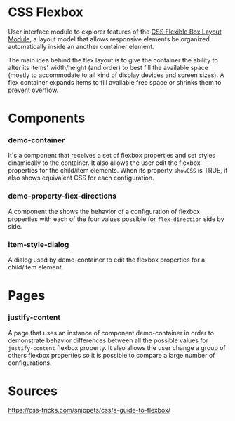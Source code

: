 CSS Flexbox
===

User interface module to explorer features of the [CSS Flexible Box Layout Module](https://www.w3.org/TR/css-flexbox/), a layout model that allows responsive elements be organized automatically inside an another container element.

The main idea behind the flex layout is to give the container the ability to alter its items’ width/height (and order) to best fill the available space (mostly to accommodate to all kind of display devices and screen sizes). A flex container expands items to fill available free space or shrinks them to prevent overflow.



# Components


### demo-container

It's a component that receives a set of flexbox properties and set styles dinamically to the container. It also allows the user edit the flexbox properties
for the child/item elements. When its property `showCSS` is TRUE, it also shows equivalent CSS for each configuration.

### demo-property-flex-directions

A component the shows the behavior of a configuration of flexbox properties with each of the four values possible for `flex-direction` side by side.


### item-style-dialog

A dialog used by demo-container to edit the flexbox properties for a child/item element.

# Pages

### justify-content

A page that uses an instance of component demo-container in order to demonstrate behavior differences between all the possible values for `justify-content` flexbox property. It also allows the user change a group of others flexbox properties so it is possible to compare a large number of configurations.



# Sources

https://css-tricks.com/snippets/css/a-guide-to-flexbox/
